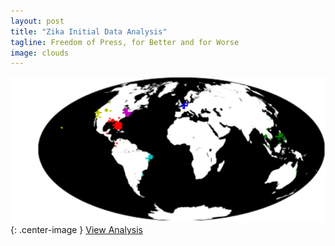 ```yaml
---
layout: post
title: "Zika Initial Data Analysis"
tagline: Freedom of Press, for Better and for Worse 
image: clouds 
---
```


![Zika](/assets/map.png){: .center-image }
[View Analysis](https://github.com/Cpruce/Notebooks/blob/master/ZikaDataAnalysis.ipynb)  

